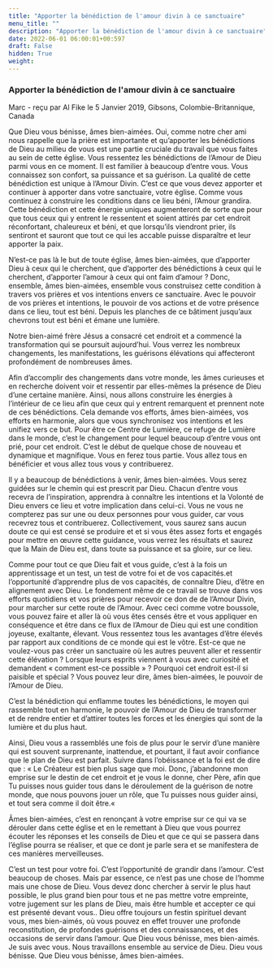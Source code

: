 ```yaml
---
title: "Apporter la bénédiction de l'amour divin à ce sanctuaire"
menu_title: ""
description: "Apporter la bénédiction de l'amour divin à ce sanctuaire"
date: 2022-06-01 06:00:01+00:597
draft: False
hidden: True
weight:
---
```

### Apporter la bénédiction de l'amour divin à ce sanctuaire

Marc - reçu par Al Fike le 5 Janvier 2019, Gibsons, Colombie-Britannique, Canada

Que Dieu vous bénisse, âmes bien-aimées. Oui, comme notre cher ami nous rappelle que la prière est importante et qu’apporter les bénédictions de Dieu au milieu de vous est une partie cruciale du travail que vous faites au sein de cette église. Vous ressentez les bénédictions de l’Amour de Dieu parmi vous en ce moment. Il est familier à beaucoup d’entre vous. Vous connaissez son confort, sa puissance et sa guérison. La qualité de cette bénédiction est unique à l’Amour Divin. C’est ce que vous devez apporter et continuer à apporter dans votre sanctuaire, votre église. Comme vous continuez à construire les conditions dans ce lieu béni, l’Amour grandira. Cette bénédiction et cette énergie uniques augmenteront de sorte que pour que tous ceux qui y entrent le ressentent et soient attirés par cet endroit réconfortant, chaleureux et béni, et que lorsqu’ils viendront prier, ils sentiront et sauront que tout ce qui les accable puisse disparaître et leur apporter la paix.

N’est-ce pas là le but de toute église, âmes bien-aimées, que d’apporter Dieu à ceux qui le cherchent, que d’apporter des bénédictions à ceux qui le cherchent, d’apporter l’amour à ceux qui ont faim d’amour ? Donc, ensemble, âmes bien-aimées, ensemble vous construisez cette condition à travers vos prières et vos intentions envers ce sanctuaire. Avec le pouvoir de vos prières et intentions, le pouvoir de vos actions et de votre présence dans ce lieu, tout est béni. Depuis les planches de ce bâtiment jusqu’aux chevrons tout est béni et émane une lumière.

Notre bien-aimé frère Jésus a consacré cet endroit et a commencé la transformation qui se poursuit aujourd’hui. Vous verrez les nombreux changements, les manifestations, les guérisons élévations qui affecteront profondément de nombreuses âmes.

Afin d’accomplir des changements dans votre monde, les âmes curieuses et en recherche doivent voir et ressentir par elles-mêmes la présence de Dieu d’une certaine manière. Ainsi, nous allons construire les énergies à l’intérieur de ce lieu afin que ceux qui y entrent remarquent et prennent note de ces bénédictions. Cela demande vos efforts, âmes bien-aimées, vos efforts en harmonie, alors que vous synchronisez vos intentions et les unifiez vers ce but. Pour être ce Centre de Lumière, ce refuge de Lumière dans le monde, c’est le changement pour lequel beaucoup d’entre vous ont prié, pour cet endroit. C’est le début de quelque chose de nouveau et dynamique et magnifique. Vous en ferez tous partie. Vous allez tous en bénéficier et vous allez tous vous y contribuerez.

Il y a beaucoup de bénédictions à venir, âmes bien-aimées. Vous serez guidées sur le chemin qui est prescrit par Dieu. Chacun d’entre vous recevra de l’inspiration, apprendra à connaître les intentions et la Volonté de Dieu envers ce lieu et votre implication dans celui-ci. Vous ne vous ne compterez pas sur une ou deux personnes pour vous guider, car vous recevrez tous et contribuerez. Collectivement, vous saurez sans aucun doute ce qui est censé se produire et et si vous êtes assez forts et engagés pour mettre en œuvre cette guidance, vous verrez les résultats et saurez que la Main de Dieu est, dans toute sa puissance et sa gloire, sur ce lieu.

Comme pour tout ce que Dieu fait et vous guide, c’est à la fois un apprentissage et un test, un test de votre foi et de vos capacités.et l’opportunité d’apprendre plus de vos capacités, de connaître Dieu, d’être en alignement avec Dieu. Le fondement même de ce travail se trouve dans vos efforts quotidiens et vos prières pour recevoir ce don de de l’Amour Divin, pour marcher sur cette route de l’Amour. Avec ceci comme votre boussole, vous pouvez faire et aller là où vous êtes censés être et vous appliquer en conséquence et être dans ce flux de l’Amour de Dieu qui est une condition joyeuse, exaltante, élevant.
Vous ressentez tous les avantages d’être élevés par rapport aux conditions de ce monde qui est le vôtre. Est-ce que ne voulez-vous pas créer un sanctuaire où les autres peuvent aller et ressentir cette élévation ? Lorsque leurs esprits viennent à vous avec curiosité et demandent « comment est-ce possible » ? Pourquoi cet endroit est-il si paisible et spécial ? Vous pouvez leur dire, âmes bien-aimées, le pouvoir de l’Amour de Dieu.

C’est la bénédiction qui enflamme toutes les bénédictions, le moyen qui rassemble tout en harmonie, le pouvoir de l’Amour de Dieu de transformer et de rendre entier et d’attirer toutes les forces et les énergies qui sont de la lumière et du plus haut.

Ainsi, Dieu vous a rassemblés une fois de plus pour le servir d’une manière qui est souvent surprenante, inattendue, et pourtant, il faut avoir confiance que le plan de Dieu est parfait. Suivre dans l’obéissance et la foi est de dire que : « Le Créateur est bien plus sage que moi. Donc, j’abandonne mon emprise sur le destin de cet endroit et je vous le donne, cher Père, afin que Tu puisses nous guider tous dans le déroulement de la guérison de notre monde, que nous pouvons jouer un rôle, que Tu puisses nous guider ainsi, et tout sera comme il doit être.« 

Âmes bien-aimées, c’est en renonçant à votre emprise sur ce qui va se dérouler dans cette église et en le remettant à Dieu que vous pourrez écouter les réponses et les conseils de Dieu et que ce qui se passera dans l’église pourra se réaliser, et que ce dont je parle sera et se manifestera de ces manières merveilleuses.

C’est un test pour votre foi. C’est l’opportunité de grandir dans l’amour. C’est beaucoup de choses. Mais par essence, ce n’est pas une chose de l’homme mais une chose de Dieu. Vous devez donc chercher à servir le plus haut possible, le plus grand bien pour tous et ne pas mettre votre empreinte, votre jugement sur les plans de Dieu, mais être humble et accepter ce qui est présenté devant vous.. Dieu offre toujours un festin spirituel devant vous, mes bien-aimés, où vous pouvez en effet trouver une profonde reconstitution, de profondes guérisons et des connaissances, et des occasions de servir dans l’amour.
Que Dieu vous bénisse, mes bien-aimés. Je suis avec vous. Nous travaillons ensemble au service de Dieu. Dieu vous bénisse. Que Dieu vous bénisse, âmes bien-aimées.






